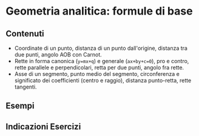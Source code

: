 # Geometria analitica: formule di base

## Contenuti

- Coordinate di un punto, distanza di un punto dall'origine, distanza tra due punti, angolo AOB con Carnot.
- Rette in forma canonica (`y=mx+q`) e generale (`ax+by+c=0`), pro e contro, rette parallele e perpendicolari, retta per due punti, angolo fra rette.
- Asse di un segmento, punto medio del segmento, circonferenza e significato dei coefficienti (centro e raggio), distanza punto-retta, rette tangenti.

## Esempi

## Indicazioni Esercizi
